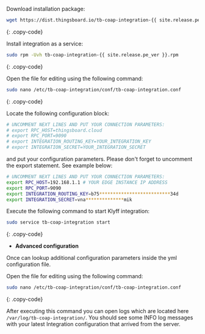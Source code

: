 Download installation package:

```bash
wget https://dist.thingsboard.io/tb-coap-integration-{{ site.release.pe_ver }}.rpm
```
{: .copy-code}

Install integration as a service:

```bash
sudo rpm -Uvh tb-coap-integration-{{ site.release.pe_ver }}.rpm
```
{: .copy-code}

Open the file for editing using the following command:

```bash 
sudo nano /etc/tb-coap-integration/conf/tb-coap-integration.conf
``` 
{: .copy-code}

Locate the following configuration block:

```bash
# UNCOMMENT NEXT LINES AND PUT YOUR CONNECTION PARAMETERS:
# export RPC_HOST=thingsboard.cloud
# export RPC_PORT=9090
# export INTEGRATION_ROUTING_KEY=YOUR_INTEGRATION_KEY
# export INTEGRATION_SECRET=YOUR_INTEGRATION_SECRET
```

and put your configuration parameters. Please don't forget to uncomment the export statement. See example below:

```bash
# UNCOMMENT NEXT LINES AND PUT YOUR CONNECTION PARAMETERS:
export RPC_HOST=192.168.1.1 # YOUR EDGE INSTANCE IP ADDRESS
export RPC_PORT=9090
export INTEGRATION_ROUTING_KEY=b75**************************34d
export INTEGRATION_SECRET=vna**************mik
```

Execute the following command to start Klyff integration:

```bash
sudo service tb-coap-integration start
```
{: .copy-code}

 - **Advanced configuration**

Once can lookup additional configuration parameters inside the yml configuration file.

Open the file for editing using the following command:

```bash 
sudo nano /etc/tb-coap-integration/conf/tb-coap-integration.conf
``` 
{: .copy-code} 

After executing this command you can open logs which are located here `/var/log/tb-coap-integration/`. 
You should see some INFO log messages with your latest Integration configuration that arrived from the server.
